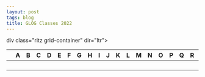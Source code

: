 ```yaml
---
layout: post
tags: blog
title: GLOG Classes 2022
---
```


div class="ritz grid-container" dir="ltr"><table class="waffle" cellspacing="0" cellpadding="0"><thead><tr><th class="row-header freezebar-vertical-handle"></th><th id="1254755560C0" style="width:185px;" class="column-headers-background">A</th><th id="1254755560C1" style="width:133px;" class="column-headers-background">B</th><th id="1254755560C2" style="width:185px;" class="column-headers-background">C</th><th id="1254755560C3" style="width:100px;" class="column-headers-background">D</th><th id="1254755560C4" style="width:35px;" class="column-headers-background">E</th><th id="1254755560C5" style="width:505px;" class="column-headers-background">F</th><th id="1254755560C6" style="width:100px;" class="column-headers-background">G</th><th id="1254755560C7" style="width:100px;" class="column-headers-background">H</th><th id="1254755560C8" style="width:100px;" class="column-headers-background">I</th><th id="1254755560C9" style="width:100px;" class="column-headers-background">J</th><th id="1254755560C10" style="width:100px;" class="column-headers-background">K</th><th id="1254755560C11" style="width:100px;" class="column-headers-background">L</th><th id="1254755560C12" style="width:100px;" class="column-headers-background">M</th><th id="1254755560C13" style="width:100px;" class="column-headers-background">N</th><th id="1254755560C14" style="width:100px;" class="column-headers-background">O</th><th id="1254755560C15" style="width:100px;" class="column-headers-background">P</th><th id="1254755560C16" style="width:100px;" class="column-headers-background">Q</th><th id="1254755560C17" style="width:100px;" class="column-headers-background">R</th><th id="1254755560C18" style="width:100px;" class="column-headers-background">S</th><th id="1254755560C19" style="width:100px;" class="column-headers-background">T</th><th id="1254755560C20" style="width:100px;" class="column-headers-background">U</th><th id="1254755560C21" style="width:100px;" class="column-headers-background">V</th><th id="1254755560C22" style="width:100px;" class="column-headers-background">W</th><th id="1254755560C23" style="width:100px;" class="column-headers-background">X</th><th id="1254755560C24" style="width:100px;" class="column-headers-background">Y</th><th id="1254755560C25" style="width:100px;" class="column-headers-background">Z</th></tr></thead><tbody><tr style="height: 20px"><th id="1254755560R0" style="height: 20px;" class="row-headers-background">
